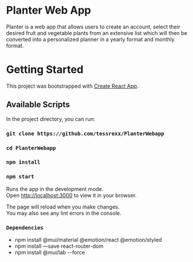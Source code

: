 # Planter Web App
Planter is a web app that allows users to create an account, select their desired fruit and vegetable plants from an extensive list which will then be converted into a personalized planner in a yearly format and monthly format. 


# Getting Started

This project was bootstrapped with [Create React App](https://github.com/facebook/create-react-app).

## Available Scripts

In the project directory, you can run:
### `git clone https://github.com/tessrexx/PlanterWebapp`
### `cd PlanterWebapp`
### `npm install`
### `npm start`

Runs the app in the development mode.\
Open [http://localhost:3000](http://localhost:3000) to view it in your browser.

The page will reload when you make changes.\
You may also see any lint errors in the console.

### `Dependencies`
- npm install @mui/material @emotion/react @emotion/styled
- npm install —save react-router-dom
- npm install @mui/lab --force
